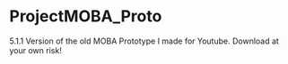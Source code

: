 # ProjectMOBA_Proto
5.1.1 Version of the old MOBA Prototype I made for Youtube. Download at your own risk!
